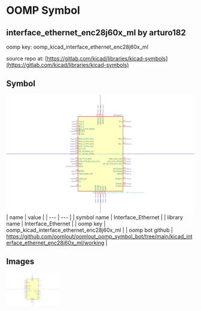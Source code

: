 # OOMP Symbol  
## interface_ethernet_enc28j60x_ml  by arturo182  
  
oomp key: oomp_kicad_interface_ethernet_enc28j60x_ml  
  
source repo at: [https://gitlab.com/kicad/libraries/kicad-symbols](https://gitlab.com/kicad/libraries/kicad-symbols)  
## Symbol  
  
[![working.png](working_600.png)](working.png)  
| name | value | 
| --- | --- | 
| symbol name | Interface_Ethernet | 
| library name | Interface_Ethernet | 
| oomp key | oomp_kicad_interface_ethernet_enc28j60x_ml | 
| oomp bot github | https://github.com/oomlout/oomlout_oomp_symbol_bot/tree/main/kicad_interface_ethernet_enc28j60x_ml/working | 
## Images  
  
[![working.png](working_140.png)](working.png)  
